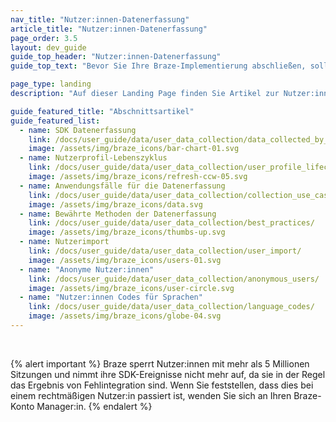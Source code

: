 ```yaml
---
nav_title: "Nutzer:innen-Datenerfassung"
article_title: "Nutzer:innen-Datenerfassung"
page_order: 3.5
layout: dev_guide
guide_top_header: "Nutzer:innen-Datenerfassung"
guide_top_text: "Bevor Sie Ihre Braze-Implementierung abschließen, sollten Sie mit Ihrem Marketing Team und Ihrem Entwickler:in ein Gespräch über Ihre Marketingziele eintreten. Es ist sinnvoll, diese Ziele zu berücksichtigen und davon ausgehend zu entscheiden, welche Daten getrackt werden sollen und wie diese Daten mit Braze getrackt werden sollen."

page_type: landing
description: "Auf dieser Landing Page finden Sie Artikel zur Nutzer:innen-Datenerfassung. Hier finden Sie Ressourcen zu Archivierungsdefinitionen, zum Importieren von Nutzer:innen, zum Nutzerprofil-Lebenszyklus, zu Anwendungsfällen, Best Practices und mehr."

guide_featured_title: "Abschnittsartikel"
guide_featured_list:
  - name: SDK Datenerfassung
    link: /docs/user_guide/data/user_data_collection/data_collected_by_default/
    image: /assets/img/braze_icons/bar-chart-01.svg
  - name: Nutzerprofil-Lebenszyklus
    link: /docs/user_guide/data/user_data_collection/user_profile_lifecycle/
    image: /assets/img/braze_icons/refresh-ccw-05.svg
  - name: Anwendungsfälle für die Datenerfassung
    link: /docs/user_guide/data/user_data_collection/collection_use_case/
    image: /assets/img/braze_icons/data.svg
  - name: Bewährte Methoden der Datenerfassung
    link: /docs/user_guide/data/user_data_collection/best_practices/
    image: /assets/img/braze_icons/thumbs-up.svg
  - name: Nutzerimport
    link: /docs/user_guide/data/user_data_collection/user_import/
    image: /assets/img/braze_icons/users-01.svg
  - name: "Anonyme Nutzer:innen"
    link: /docs/user_guide/data/user_data_collection/anonymous_users/
    image: /assets/img/braze_icons/user-circle.svg
  - name: "Nutzer:innen Codes für Sprachen"
    link: /docs/user_guide/data/user_data_collection/language_codes/
    image: /assets/img/braze_icons/globe-04.svg
---
```


<br>

{% alert important %}
Braze sperrt Nutzer:innen mit mehr als 5 Millionen Sitzungen und nimmt ihre SDK-Ereignisse nicht mehr auf, da sie in der Regel das Ergebnis von Fehlintegration sind. Wenn Sie feststellen, dass dies bei einem rechtmäßigen Nutzer:in passiert ist, wenden Sie sich an Ihren Braze-Konto Manager:in.
{% endalert %}

<br>
